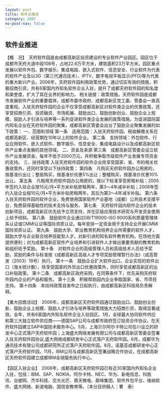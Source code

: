 ```yaml
---
layout: post
title: 软件业推进
category: 2007
no-post-nav: false
---
```


## 软件业推进

【概　况】　天府软件园是由成都高新区投资建设的专业软件产业园区。园区位于成都市天府大道中段108号，占地22.6万平方米，建筑面积23万平方米。园区重点发展以软件外包、数字娱乐、集成电路、嵌入式软件、信息安全、行业软件为代表的软件产业及以3G（第三代通讯技术）、IPTV、数字电视平板显示(PFD)等为代表的重大新兴产业。2006年，天府软件园利用政策优势，通过切实有效的措施，积极招商引资，共有6家国内外知名软件企业入驻，提升了成都天府软件园的知名度和美誉度，扩大了其在业界的影响力。
相关链接：政策措施。天府软件园是成都市发展软件产业的重要载体，成都市委市政府、成都高新区党工委、管委会一直高度重视。入驻天府软件园的企业不仅享受成都高新区对软件类企业的优惠政策，还享受招商引资、投资融资、市场拓展、鼓励出口、鼓励创新创业、鼓励企业上规模、鼓励人才引进与培养等一系列促进软件类企业发展的政策措施。为促进国际国内知名企业在天府软件园的聚集，成都高新区管委会出台了鼓励企业聚集发展的如下政策：
一、范围和领域
第一条　适用范围：入驻天府软件园、税收解缴关系在成都高新区、经营期在10年以上的软件企业。
第二条　支持领域：外包软件、行业应用软件、嵌入式软件、数字娱乐、信息安全、集成电路设计以及成都高新区软件产业重点发展的其他领域。
二、资金及来源
第三条　成都高新区管委会设立软件产业发展资金，每年不低于2000万元，并积极争取市级软件产业发展专项资金的支持。
三、扶持政策
入驻天府软件园的软件企业除享受国家、省、市的相关优惠政策外，还同时享受以下扶持政策：
第四条　凡购买天府软件园办公用房的，按基准价出让；整层购买，按基准价优惠5%出让；整幢购买，按基准价优惠10%出让。
第五条　凡租用天府软件园办公用房的，按以下标准享受房租补贴：2005年签约入驻企业按15元/月•平方米补贴房租两年，第3～4年减半补贴；2006年签约入驻企业按10元/月•平方米补贴房租两年，其后为第3～4年减半补贴。
第六条　入驻天府软件园的软件企业，免费使用国家软件产业基地（成都）公共技术支撑平台，免费获得基础性的技术支持与服务。
第七条　天府软件园内软件企业的技术创新项目，成都高新区优先给予立项支持，并在区级应用技术研究与开发资金使用上给予倾斜。
第八条　鼓励软件企业通过GB/T19000-ISO 9000系列质量管理体系认证或CMMI认证等国际资质认证。每年安排一定资金用于支持企业开展CMMI国际资质认证。
第九条　鼓励大学、职业教育机构培养企业所需要的软件人才，鼓励大学与企业联合培养技能型人才。对新引进的知名软件教育机构，在场地方面提供便利；对为成都高新区软件产业培养和引进软件人才做出重要贡献的教育机构和组织给予奖励。
第十条　对软件企业的高级管理人员和高级技术人员给予奖励，奖励的条件与标准按《成都高新区高级人才专项奖励管理暂行办法》（成高管发（2003）19号）执行。
第十一条　鼓励企业扩大软件出口。企业实现的软件出口（海关统计数），除享受国家的外贸出口优惠政策外，同时享受成都高新区的出口补贴政策。
第十二条　成都高新区政府采购，在同等条件下，优先采购天府软件园内企业的产品和服务。
第十三条　积极帮助园内企业争取国家、省、市项目支持。
第十四条　本扶持政策自发布之日起执行，由成都高新区科技局负责解释。

【重大招商活动】　2006年，成都高新区天府软件园通过鼓励出口、鼓励创业创新、鼓励企业上规模、鼓励人才引进与培养等政策措施大力招商引资，取得显著成效。全年，共有6家国内外知名软件企业入驻园区。1月，全球最大协同软件供应和第三大独立软件供应商——德国SAP公司与成都市政府签订投资合作协议，在天府软件园建立SAP中国技术服务中心。5月，上海贝尔阿尔卡特公司在川设立的研发中心正式落户天府软件园；上海盛大网络发展有限公司与成都高新区管委会签署入驻天府软件园协议,盛大网络成都研发中心正式落户天府软件园。6月，成都华为通讯技术有限公司成都研究所正式落户天府软件园。8月，诺基亚成都研发中心正式落户天府软件园。11月，IBM公司与成都高新区签署战略合作协议，在成都高新区天府软件园建立成都IBM全球服务执行中心。

【园区入驻企业】　2006年，成都高新区天府软件园已有近30家国内外知名企业入驻，包括：IBM、SAP、NOKIA、阿尔卡特、NEC、华为、新电信息、科胜讯、台塑网、杰华科技、交大光芒、鼎天微电、颠峰集团、软件外包平台、维纳软件、盛大网络、新波电脑、国信安教育等。（本分目供稿人：曹　泰）
